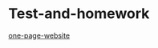 # Test-and-homework <br/>
<a href='https://comforting-rabanadas-ca9d29.netlify.app/' target="_blank">one-page-website</a> <br/>
